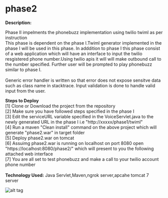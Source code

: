 # phase2

<b>Description:</b>

Phase II impelments the phonebuzz implementation using twilio twiml  as per instruction <br>
This phase is dependent on the phase I.Twiml generator implemented in the phase I will be used in this phase.
In adddition to phase I this phase consist of a web application which will have an interface to input the twilio resgistered phone number.Using twilio apis it will  will make outbound call to the number specified.
Further user will be prompted to play phonebuzz similar to phase I.<br><br>
Generic error handler is written so that error does not expose sensitve data such as class name in stacktrace.
Input validation is done to handle valid input from the user.



<b>Steps to Deploy</b><br>
[1] Clone or Download the project from the repository<br>
[2] Make sure you have followed steps specified in the phase I<br>
[3] Edit the serviceURL variable specified in the VoiceServlet.java to the newly generated URL in the phase I i.e "http://xxxxx/phase1/twiml"<br>
[4] Run a maven "Clean install" command on the above project which will generate "phase2.war" in target folder<br>
[5] Deploy phase2.war on tomcat<br> 
[6] Assuimg phase2.war is running on localhost on port 8080 open "https://localhost:8080/phase2/"  which will present to you the following attached web interface<br>
[7] You are all set to test phonebuzz and make a call to your twilio account phone number<br><br>
<b>Technology Used:</b> Java Servlet,Maven,ngrok server,apcahe tomcat 7 server

![alt tag](https://cloud.githubusercontent.com/assets/1969061/21173353/8eea4bb6-c194-11e6-8db5-b65288283142.png)



